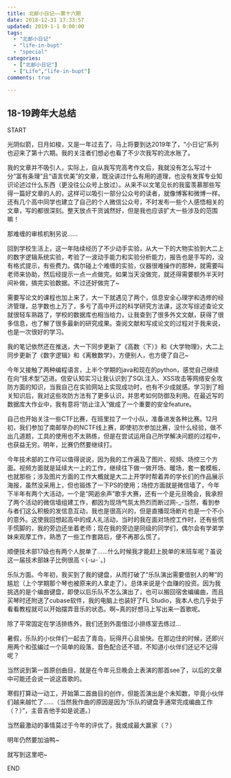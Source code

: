 ```yaml
---
title: 北邮小日记——第十六期 
date: 2018-12-31 17:33:57 
updated: 2019-1-1 0:00:00 
tags:
  - "北邮小日记"
  - "life-in-bupt"
  - "special"
categories:
  - ["北邮小日记"]
  - ["Life","life-in-bupt"]
comments: true

---
```


## 18-19跨年大总结

START

光阴似箭，日月如梭，又是一年过去了，马上将要到达2019年了，“小日记”系列也迎来了第十六期。我的关注者们想必也看了不少次我写的流水账了。

<!-- more -->

我的文章并不吸引人，实际上，自从我写完高考作文后，我就没有怎么写过十分“富有条理”且“语言优美”的文章，既没讲过什么有用的道理，也没有发挥专业知识论述过什么东西（更没往公众号上放过）。从来不以文笔见长的我蛮羡慕那些写得一篇好文章的人的，这样可以吸引一部分公众号的读者，就像博客和微博一样。还有几个高中同学也建立了自己的个人微信公众号，不时发布一些个人感悟相关的文章，写的都很深刻。整天放点干货诚然好，但是我也应该扩大一些涉及的范围嘛！

那难缠的审核机制另说……

回到学校生活上，这一年陆续经历了不少动手实验，从大一下的大物实验到大二上的数字逻辑系统实验，考验了一波动手能力和实验分析能力，报告也是手写的，没有格式提示，有些费力。偶尔碰上个难缠的实验，仪器很难操作的那种，就需要叫老师来协助，然后经提示一点一点做完。如果当天没做完，就还得需要额外半天时间补做，搞完实验数据。不过还好做完了~

需要写论文的课程也加上来了，大一下就遇见了两个，信息安全心理学和选修的经济管理，总字数也上万了，多亏了高中开过的科学研究方法课，这次写综述查论文就很轻车熟路了，学校的数据库也相当给力，让我查到了很多外文文献，获得了很多信息，也了解了很多最新的研究成果。查阅文献和写成论文的过程对于我来说，也是一次很好的学习。

我的笔记依然还在推送，大一下同步更新了《高数（下）》和《大学物理》，大二上同步更新了《数字逻辑》和《离散数学》，方便别人，也方便了自己~

今年又接触了两种编程语言，上半个学期的java和现在的python，感觉自己继续在向“技术型”迈进。信安认知实习让我认识到了SQL注入、XSS攻击等网络安全攻防方面的知识，当我自己在实验网站上实现成功时，也有不少成就感。学习到了相关知识后，我对这些攻防方法有了更多认识，并思考如何防御及利用。在最近写的数据库大作业中，我有意将“防止注入”做成了一个重要的安全feature。

自己也开始关注一些CTF比赛，在班里拉了一个小队，准备进发各种比赛。12月初，我们参加了南邮举办的NCTF线上赛，即使初次参加比赛，没什么经验，做不出几道题，工具的使用也不太熟练，但是在尝试运用自己所学解决问题的过程中，也获益无穷。明年，比赛仍然要继续打。

今年技术部的工作可以值得说说，因为我的工作遍及了图片、视频、场控三个方面。视频方面就是延续大一上的工作，继续往下做一做开场、暖场，套一套模板，也就那些；涉及图片方面的工作大概就是大二上开学时帮着弄的学长们的作品展示海报，虽然没采用上，但也锻炼了一下PS的使用；场控方面就是微信墙了，今年下半年有两个大活动，一个是“网逅余声”歌手大赛，还有一个是元旦晚会，我承担了两个活动的微信墙组建工作，都因为现场气氛太热烈而断过网-_-当然，看到参与者们这么积极的发信息互动，我也是很高兴的，但是直播现场断片也是一个不小的意外。这使我回想起高中的成人礼活动，当时的我在面对场控工作时，还有些慌手慌脚的，我的旁边还坐着老师；现在我的旁边是同级的同学们，偶尔会有学弟学妹来观摩工作，熟悉了一些工作套路后，便不再那么慌了。

顺便技术部17级也有两个人脱单了……什么时候我才能赶上脱单的末班车呢？虽说这一届技术部妹子比例很高ヾ(･ω･`｡)

乐队方面。今年初，我买到了我的键盘，从而打破了”乐队演出需要借别人的琴”的尴尬（上个学期那个琴也被原来的人拿走了）。总体来说是个血赚的投资。因为我挑选的是个编曲键盘，即使以后乐队不怎么演出了，也可以搬回宿舍编编曲，而且买琴时还附送了cubase软件，我的电脑上也装好了FL Studio，我本人也几乎处于看看教程就可以开始摆弄音乐的状态。啊~真的好想马上写出来一首歌呢。

除了平常固定在学活排练外，我们还到外面借过小排练室去练过…

暑假，乐队的小伙伴们一起去了青岛，玩得开心且愉快。在那边住的时候，还即兴用两个和弦编过一个简单的段落，音色配合还不错，不知道小伙伴们还记不记得呢？

当然说到第一首原创曲目，就是在今年元旦晚会上表演的那首see了，以后的文章中可能还会说一说这首歌的。

寒假打算动一动工，开始第二首曲目的创作，但能否演出是个未知数，毕竟小伙伴们越来越忙了……（当然我作曲的原因是因为“乐队的键盘手通常完成编曲工作（？）”，主音吉他手如是说道。）

当然最激动的事情莫过于今年的评优了，我或成最大赢家（？）

明年仍然要加油鸭~

就写到这里吧~

END
